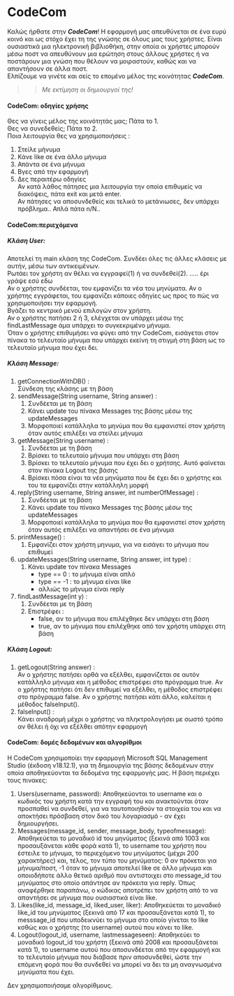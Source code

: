 
# CodeCom

Καλώς ήρθατε στην _**CodeCom**_!
Η εφαρμογή μας απευθύνεται σε ένα ευρύ κοινό και ως στόχο έχει τη της γνώσης σε όλους μας τους χρήστες. 
Είναι ουσιαστικά μια ηλεκτρονική βιβλιοθήκη, στην οποία οι χρήστες μπορούν μέσω ποστ να απευθύνουν μια ερώτηση στους άλλους χρήστες ή να ποστάρουν μια γνώση που θέλουν να μοιραστούν, καθώς και να απαντήσουν σε άλλα ποστ.  
Ελπίζουμε να γινέτε και σείς το επομένο μέλος της κοινότητας _**CodeCom**_.  
>>_Με εκτίμηση οι δημιουργοί της!_

#### CodeCom: οδηγίες χρήσης   
Θες να γίνεις μέλος της κοινότητάς μας; Πάτα το 1.   
Θες να συνεδεθείς; Πάτα το 2.  
Ποια λειτουργία θες να χρησιμοποιήσεις :  
1.  Στείλε μήνυμα  
2.  Κάνε like  σε ένα άλλο μήνυμα  
3.  Απάντα σε ένα μήνυμα  
4.  Βγες από την εφαρμογή  
5.  Δες περαιτέρω οδηγίες    
Αν κατά λάθος πάτησες μια λειτουργία την οποία επιθυμείς να διακόψεις, πάτα exit και μετά enter.      
Αν πάτησες να αποσυνδεθείς και τελικά το μετάνιωσες, δεν υπάρχει πρόβλημα.. Απλά πάτα n/N..


#### CodeCom:περιεχόμενα    
##### Κλάση User: 
Αποτελεί τη main κλάση της CodeCom.
Συνδέει όλες τις άλλες κλάσεις με αυτήν, μέσω των αντικειμένων.  
Ρωτάει τον χρήστη αν θέλει να εγγραφεί(1) ή να συνδεθεί(2). ..... έρι γράψε εσύ εδω   
Αν ο χρήστης συνδέεται, του εμφανίζει τα νέα του μηνύματα.
Αν ο χρήστης εγγράφεται, του εμφανίζει κάποιες οδηγίες ως προς το πώς να χρησιμοποιήσει την εφαρμογή.  
Βγάζει το κεντρικό μενού επιλογών στον χρήστη.  
Αν ο χρήστης πατήσει 2 ή 3, ελέγχεται αν υπάρχει μέσω της findLastMessage άμα υπάρχει το συγκεκριμένο μήνυμα.  
Όταν ο χρήστης επιθυμήσει να φύγει από την CodeCom, εισάγεται στον πίνακα το τελευταίο μήνυμα που υπάρχει εκείνη τη στιγμή στη βάση ως το τελευταίο μήνυμα που έχει δει.  
##### Κλάση Message:  
1. getConnectionWithDB() :  
     Σύνδεση της κλάσης με τη βάση  
2. sendMessage(String username, String answer) :
    1. Συνδέεται με τη βάση  
    2. Κάνει update του πίνακα Messages της βάσης μέσω της updateMessages  
    3. Μορφοποιεί κατάλληλα το μηνύμα που θα εμφανιστεί στον χρήστη όταν αυτός επιλέξει να στείλει μήνυμα  
3. getMessage(String username) :  
    1. Συνδέεται με τη βάση
    2. Βρίσκει το τελευταίο μήνυμα που υπάρχει στη βάση   
    3. Βρίσκει το τελευταίο μήνυμα που έχει δει ο χρήτσης. Αυτό φαίνεται στον πίνακα Logout της βάσης  
    3. Βρίσκει πόσα είναι τα νέα μηνύματα που δε έχει δει ο χρήστης και του τα εμφανίζει στην κατάλληλη μορφή  
4. reply(String username, String answer, int numberOfMessage) :  
    1. Συνδέεται με τη βάση  
    2. Κάνει update του πίνακα Messages της βάσης μέσω της updateMessages   
    3. Μορφοποιεί κατάλληλα το μηνύμα που θα εμφανιστεί στον χρήστη όταν αυτός επιλέξει να απαντήσει σε ένα μήνυμα 
5. printMessage() :  
    1. Εμφανίζει στον χρήστη μηνυμα, για να εισάγει το μήνυμα που επιθυμεί  
6. updateMessages(String username, String answer, int type) :  
    1. Κάνει update τον πίνακα Messages  
        + type == 0 : τo μήνυμα είναι απλό  
        + type == -1 : το μήνυμα είναι like    
        + αλλιώς το μήνυμα είναι reply 
7. findLastMessage(int y) :    
    1. Συνδέεται με τη βάση   
    2. Επιστρέφει :  
       + false, αν το μήνυμα που επιλέχθηκε δεν υπάρχει στη βάση  
       + true, αν το μήνυμα που επιλέχθηκε από τον χρήστη υπάρχει στη βάση  
       
##### Κλάση Logout:  
1. getLogout(String answer) :  
    Αν ο χρήστης πατήσει ορθά να εξέλθει, εμφανίζεται σε αυτόν κατάλληλο μήνυμα και η μέθοδος επιστρέφει στο πρόγραμμα true. 
    Aν ο χρήστης πατήσει ότι δεν επιθυμεί να εξέλθει, η μέθοδος επιστρέφει στο πρόγραμμα false.
    Aν ο χρήστης πατήσει κάτι άλλο, καλείται η μέθοδος falseInput().
2. falseInput() :  
    Κάνει αναδρομή μέχρι ο χρήστης να πληκτρολογήσει με σωστό τρόπο αν θέλει ή όχι να εξέλθει απότην εφαρμογή
    
    

#### CodeCom: δομές δεδομένων και αλγορίθμοι 
Η CodeCom χρησιμοποίει την εφαρμογή Microsoft SQL Management Studio (έκδοση v18.12.1), για τη δημιουργία της βάσης δεδομένων στην οποία αποθηκεύονται τα δεδομένα της εφαρμογής μας.
Η βάση περιέχει τους πινακες:  
1.   Users(username, password): Αποθηκεύονται το username και ο κωδικός του χρήστη κατά την εγγραφή του και ανακτούνται όταν προσπαθεί να συνδεθεί, για να ταυτοποιηθούν τα στοιχεία του και να αποκτήσει πρόσβαση στον δικό του λογαριασμό - αν έχει δημιουργήσει. 
2.   Messages(message_id, sender, message_body, typeofmessage): Αποθηκεύεται το μοναδικό id του μηνύματος (ξεκινά από 1003 και προσαυξάνεται κάθε φορά κατά 1), το username του χρήστη που έστειλε το μήνυμα, το περιεχόμενο του μηνύματος (μέχρι 200 χαρακτήρες) και, τέλος, τον τύπο του μηνύματος: 0 αν πρόκεται για μήνυμα/ποστ, -1 όταν το μήνυμα αποτελεί like σε άλλο μήνυμα και οποιοδήποτε άλλο θετικό αριθμό που αντιστοιχει στο message_id του μηνύματος στο οποίο απάντησε αν πρόκειτα για reply. Όπως αναφέρθηκε παραπάνω, ο κώδικας αποτρέπει τον χρήστη από το να απαντήσει σε μήνυμα που ουσιαστικά είναι like.
3.   Likes(like_id, message_id, liked_user, liker): Αποθηκεύεται το μοναδικό like_id του μηνύματος (ξεκινά από 17 και προσαυξάνεται κατά 1), το messsage_id που υποδεικνύει το μήνυμα στο οποίο γίνεται το like κσθώς και ο χρήστης (το username) αυτού που κάνει το like.
4.   Logout(logout_id, username, lastmessageseen): Αποθηκεύει το μοναδικό logout_id του χρήστη (ξεκινά από 2008 και προσαυξάνεται κατά 1), το username αυτού που αποσυνδέεται από την εφαρμογή και το τελευταίο μήνυμα που διάβασε πριν αποσυνδεθεί, ώστε την επόμενη φορά που θα συνδεθεί να μπορεί να δει τα μη αναγνωσμένα μηνύματα που έχει.

Δεν χρησιμοποιήσαμε αλγορίθμους.
